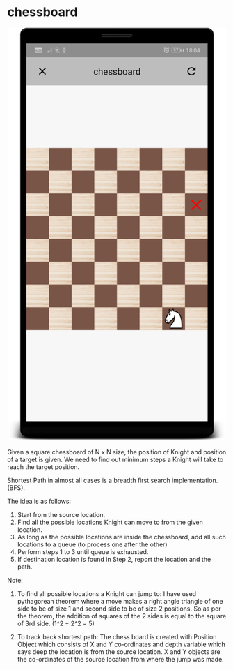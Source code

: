 # chessboard

![chessboard screenshot](https://github.com/domgeorg/chessboard/blob/master/screenshot.png)

Given a square chessboard of N x N size, the position of Knight and position of a target is given. We need to find out minimum steps a Knight will take to reach the target position.

Shortest Path in almost all cases is a breadth first search implementation. (BFS). 

The idea is as follows: 
1. Start from the source location. 
2. Find all the possible locations Knight can move to from the given location. 
3. As long as the possible locations are inside the chessboard, add all such locations to a queue (to process one after the other) 
4. Perform steps 1 to 3 until queue is exhausted. 
5. If destination location is found in Step 2, report the location and the path. 

Note: 
1. To find all possible locations a Knight can jump to: 
I have used pythagorean theorem where a move makes a right angle triangle of one side to be of size 1 and second side to be of size 2 positions. So as per the theorem, the addition of squares of the 2 sides is equal to the square of 3rd side. (1^2 + 2^2 = 5) 

2. To track back shortest path: 
The chess board is created with Position Object which consists of X and Y co-ordinates and depth variable which says deep the location is from the source location. 
X and Y objects are the co-ordinates of the source location from where the jump was made. 
